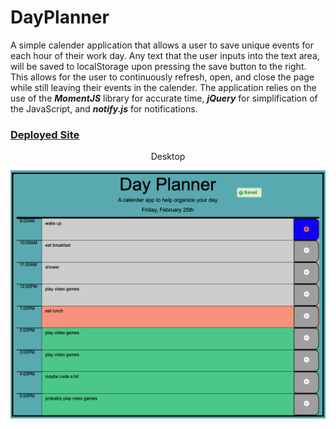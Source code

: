 # DayPlanner
 
 A simple calender application that allows a user to save unique events 
 for each hour of their work day. Any text that the user inputs into the
 text area, will be saved to localStorage upon pressing the save button to
 the right. This allows for the user to continuously refresh, open, and
 close the page while still leaving their events in the calender. The
 application relies on the use of the ***MomentJS*** library for accurate
 time, ***jQuery*** for simplification of the JavaScript, and ***notify.js***
 for notifications. 
 
 
### [Deployed Site](https://st12345678910.github.io/DayPlanner/)
<p align="center">Desktop
<p align="center">
  <img src="assets/plannerdemo1.png" />
</p>
